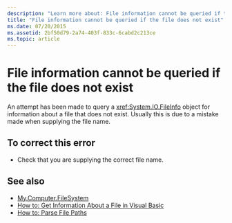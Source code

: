 ```yaml
---
description: "Learn more about: File information cannot be queried if the file does not exist"
title: "File information cannot be queried if the file does not exist"
ms.date: 07/20/2015
ms.assetid: 2bf50d79-2a74-403f-833c-6cabd2c213ce
ms.topic: article
---
```

# File information cannot be queried if the file does not exist

An attempt has been made to query a <xref:System.IO.FileInfo> object for information about a file that does not exist. Usually this is due to a mistake made when supplying the file name.  
  
## To correct this error  
  
- Check that you are supplying the correct file name.  
  
## See also

- [My.Computer.FileSystem](xref:Microsoft.VisualBasic.FileIO.FileSystem)
- [How to: Get Information About a File in Visual Basic](/previous-versions/visualstudio/visual-studio-2010/abtzf6f7(v=vs.100))
- [How to: Parse File Paths](../developing-apps/programming/drives-directories-files/how-to-parse-file-paths.md)
